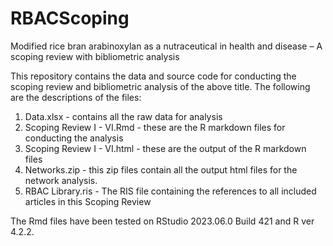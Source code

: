 # RBACScoping
Modified rice bran arabinoxylan as a nutraceutical in health and disease – A scoping review with bibliometric analysis

This repository contains the data and source code for conducting the scoping review and bibliometric analysis of the above title.
The following are the descriptions of the files:

<OL>
  <LI> Data.xlsx - contains all the raw data for analysis </LI>
  <LI> Scoping Review I - VI.Rmd - these are the R markdown files for conducting the analysis </LI>
  <LI> Scoping Review I - VI.html - these are the output of the R markdown files</LI> 
  <LI> Networks.zip - this zip files contain all the output html files for the network analysis.</LI>
  <LI> RBAC Library.ris - The RIS file containing the references to all included articles in this Scoping Review</LI>
  
</OL>

The Rmd files have been tested on RStudio 2023.06.0 Build 421 and R ver 4.2.2.  
